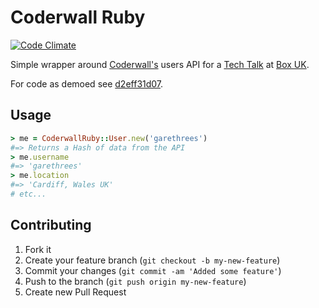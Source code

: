 # Coderwall Ruby

[![Code Climate](https://codeclimate.com/github/garethrees/coderwall_ruby.png)](https://codeclimate.com/github/garethrees/coderwall_ruby)

Simple wrapper around [Coderwall's](http://coderwall.com) users API for a [Tech Talk](https://speakerdeck.com/gareth/hello-ruby) at [Box UK](http://boxuk.com).

For code as demoed see [d2eff31d07](https://github.com/garethrees/coderwall_ruby/commit/d2eff31d07c6aa95b7089fa7c17cc6a4b279aa44).

## Usage

```ruby
> me = CoderwallRuby::User.new('garethrees')
#=> Returns a Hash of data from the API
> me.username
#=> 'garethrees'
> me.location
#=> 'Cardiff, Wales UK'
# etc...
```

## Contributing

1. Fork it
2. Create your feature branch (`git checkout -b my-new-feature`)
3. Commit your changes (`git commit -am 'Added some feature'`)
4. Push to the branch (`git push origin my-new-feature`)
5. Create new Pull Request
